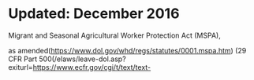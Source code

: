 # Updated: December 2016

Migrant and Seasonal Agricultural Worker Protection Act (MSPA),

as amended(https://www.dol.gov/whd/regs/statutes/0001.mspa.htm) (29 CFR Part 500(/elaws/leave-dol.asp?exiturl=https://www.ecfr.gov/cgi/t/text/text-